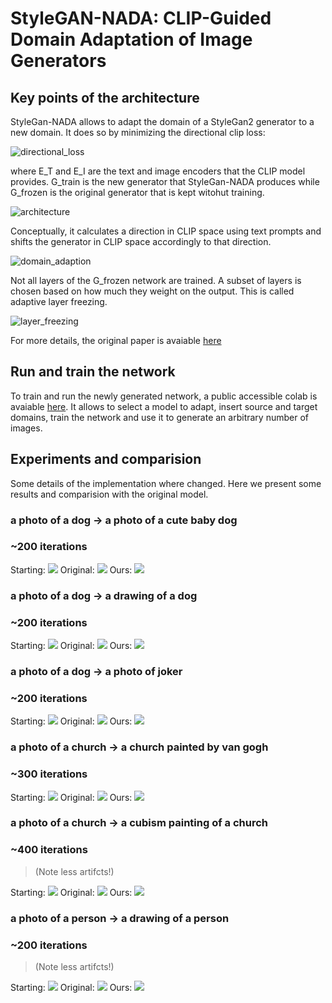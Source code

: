 # StyleGAN-NADA: CLIP-Guided Domain Adaptation of Image Generators

## Key points of the architecture
StyleGan-NADA allows to adapt the domain of a StyleGan2 generator to a new domain. It does so by minimizing the directional clip loss:

![directional_loss](img/directional_loss.png)

where E_T and E_I are the text and image encoders that the CLIP model provides. G_train is the new generator that StyleGan-NADA produces while G_frozen is the original generator that is kept witohut training. 

![architecture](img/arch.png)

Conceptually, it calculates a direction in CLIP space using text prompts and shifts the generator in CLIP space accordingly to that direction.

![domain_adaption](img/domain_adaption.png)

Not all layers of the G_frozen network are trained. A subset of layers is chosen based on how much they weight on the output. This is called adaptive layer freezing.

![layer_freezing](img/layer_freezing.png)

For more details, the original paper is avaiable [here](https://arxiv.org/pdf/2108.00946.pdf)

## Run and train the network

To train and run the newly generated network, a public accessible colab is avaiable [here](https://colab.research.google.com/drive/1peXflahU89q9HM1_CF96JxcdslCn30W3?authuser=2#scrollTo=dWGWU6HtI8F5). It allows to select a model to adapt, insert source and target domains, train the network and use it to generate an arbitrary number of images. 

## Experiments and comparision

Some details of the implementation  where changed. Here we present some results and comparision with the original model. 

### a photo of a dog -> a photo of a cute baby dog
### ~200 iterations
Starting: ![](img/Starting_01.png)
Original: ![](img/Original_07.png)
Ours: ![](img/Ours_07.png)


### a photo of a dog -> a drawing of a dog
### ~200 iterations
Starting: ![](img/Starting_01.png)
Original: ![](img/Original_01.png)
Ours: ![](img/Ours_01.png)

### a photo of a dog -> a photo of joker
### ~200 iterations
Starting: ![](img/Starting_01.png)
Original: ![](img/Original_02.png)
Ours: ![](img/Ours_02.png)

### a photo of a church -> a church painted by van gogh
### ~300 iterations
Starting: ![](img/Starting_03.png)
Original: ![](img/Original_03.png)
Ours: ![](img/Ours_03.png)

### a photo of a church -> a cubism painting of a church
### ~400 iterations 
> (Note less artifcts!)

Starting: ![](img/Starting_03.png)
Original: ![](img/Original_04.png)
Ours: ![](img/Ours_04.png)

### a photo of a person -> a drawing of a person
### ~200 iterations
> (Note less artifcts!)

Starting: ![](img/Starting_05.png)
Original: ![](img/Original_06.png)
Ours: ![](img/Ours_06.png)



